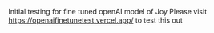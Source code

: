 Initial testing for fine tuned openAI model of Joy
Please visit https://openaifinetunetest.vercel.app/ to test this out
